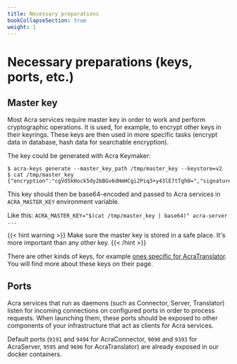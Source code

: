 ```yaml
---
title: Necessary preparations
bookCollapseSection: true
weight: 1
---
```


# Necessary preparations (keys, ports, etc.)

## Master key

Most Acra services require master key in order to work and perform cryptographic operations.
It is used, for example, to encrypt other keys in their keyrings.
These keys are then used in more specific tasks
(encrypt data in database, hash data for searchable encryption).

The key could be generated with Acra Keymaker:
```
$ acra-keys generate --master_key_path /tmp/master_key --keystore=v2
$ cat /tmp/master_key
{"encryption":"cgVd5kHock5dy2bBGv6dHmHCgi2Piq3+y43lE7tTgh0=","signature":"fNNgVVBvjaIuL7Ea5lNcs4Ccz8SqLF4bXGhJvLGVL0k="}
```

This key should then be base64-encoded and passed to Acra services in `ACRA_MASTER_KEY` environment variable.

Like this: `ACRA_MASTER_KEY="$(cat /tmp/master_key | base64)" acra-server ...`

{{< hint warning >}}
Make sure the master key is stored in a safe place.
It's more important than any other key.
{{< /hint >}}

There are other kinds of keys, for example [ones specific for AcraTranslator](/acra/configuring-maintaining/general-configuration/acra_translator/#keys).
You will find more about these keys on their page.

## Ports

Acra services that run as daemons (such as Connector, Server, Translator) listen for incoming
connections on configured ports in order to process requests.
When launching them, these ports should be exposed to other components of your infrastructure
that act as clients for Acra services.

Default ports (`9191` and `9494` for AcraConnector, `9090` and `9393` for AcraServer, `9595` and `9696` for AcraTranslator)
are already exposed in our docker containers.
